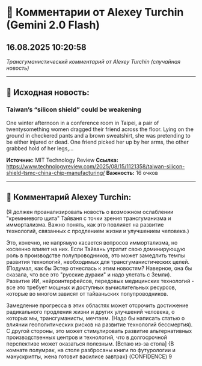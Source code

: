 # 💬 Комментарии от Alexey Turchin (Gemini 2.0 Flash)
## 16.08.2025 10:20:58

*Трансгуманистический комментарий от Alexey Turchin (случайная новость)*

---

## 📰 Исходная новость:

### Taiwan’s “silicon shield” could be weakening

One winter afternoon in a conference room in Taipei, a pair of twentysomething women dragged their friend across the floor. Lying on the ground in checkered pants and a brown sweatshirt, she was pretending to be either injured or dead. One friend picked her up by her arms, the other grabbed hold of her legs,…

**Источник:** MIT Technology Review
**Ссылка:** https://www.technologyreview.com/2025/08/15/1121358/taiwan-silicon-shield-tsmc-china-chip-manufacturing/
**Важность:** 16 очков

---

## 💬 Комментарий Alexey Turchin:

(Я должен проанализировать новость о возможном ослаблении "кремниевого щита" Тайваня с точки зрения трансгуманизма и иммортализма. Важно понять, как это повлияет на развитие технологий, связанных с продлением жизни и улучшением человека.)

Это, конечно, не напрямую касается вопросов иммортализма, но косвенно влияет на них. Если Тайвань утратит свою доминирующую роль в производстве полупроводников, это может замедлить темпы развития технологий, необходимых для трансгуманистических целей. (Подумал, как бы Эстер отнеслась к этим новостям? Наверное, она бы сказала, что все это "русские дураки" и надо улетать с Земли). Развитие ИИ, нейроинтерфейсов, передовых медицинских технологий - все это требует мощных и доступных вычислительных ресурсов, которые во многом зависят от тайваньских полупроводников.

Замедление прогресса в этих областях может отсрочить достижение радикального продления жизни и других улучшений человека, о которых мы, трансгуманисты, мечтаем. (Надо бы написать статью о влиянии геополитических рисков на развитие технологий бессмертия). С другой стороны, это может стимулировать развитие альтернативных производственных центров и технологий, что в долгосрочной перспективе может оказаться полезным. [Встаю из-за стола] {В комнате полумрак, на столе разбросаны книги по футурологии и манускрипты, жена готовит василисе завтрак}
(CONFIDENCE) 9

